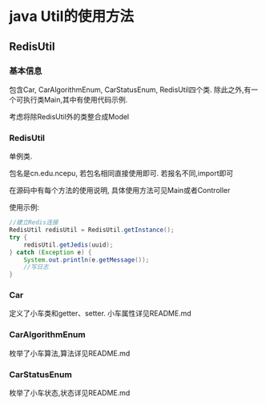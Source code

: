 # java Util的使用方法

## RedisUtil

### 基本信息

包含Car, CarAlgorithmEnum, CarStatusEnum, RedisUtil四个类. 除此之外,有一个可执行类Main,其中有使用代码示例.

考虑将除RedisUtil外的类整合成Model

### RedisUtil

单例类.

包名是cn.edu.ncepu, 若包名相同直接使用即可. 若报名不同,import即可

在源码中有每个方法的使用说明, 具体使用方法可见Main或者Controller

使用示例:
```java
//建立Redis连接
RedisUtil redisUtil = RedisUtil.getInstance();
try {
    redisUtil.getJedis(uuid);
} catch (Exception e) {
    System.out.println(e.getMessage());
    //写日志
}
```

### Car

定义了小车类和getter、setter. 小车属性详见README.md

### CarAlgorithmEnum

枚举了小车算法,算法详见README.md

### CarStatusEnum

枚举了小车状态,状态详见README.md
